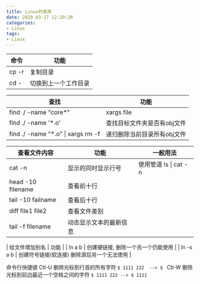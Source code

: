 ```yaml
---
title: Linux的使用
date: 2020-03-17 12:29:20
categories: 
- Linux
tags:
- Linux
---
```


| 命令 | 功能 |
| --- | --- |
| cp -r | 复制目录 |
| cd - | 切换到上一个工作目录 |


| 查找 | 功能 |
| --- | --- |
| find ./ -name "core*" | xargs file | 搜寻目录或文件 |
| find ./ -name '*.o' | 查找目标文件夹是否有obj文件 |
| find ./ -name "*.o" \| xargs rm -f | 递归删除当前目录所有obj文件 |


| 查看文件内容 | 功能 | 一般用法|
| --- | --- | --- |
| cat -n | 显示的同时显示行号 | 使用管道 ls \| cat -n |
| head -10 filename | 查看前十行 | |
| tail -10 failname | 查看后十行 ||
| diff file1 file2 | 查看文件差别 ||
| tail -f filename | 动态显示文本的最新信息 ||


| 给文件增加别名 | 功能 |
| ln a b | 创建硬链接, 删除一个另一个仍能使用 |
| ln -s a b | 创建符号链接(软连接) 删除源后另一个无法使用 |


命令行快捷键
Ctl-U   删除光标到行首的所有字符 `$ 1111 222  --> $ `
Ctl-W   删除光标到前边最近一个空格之间的字符 `$ 1111 222 --> $ 1111`


